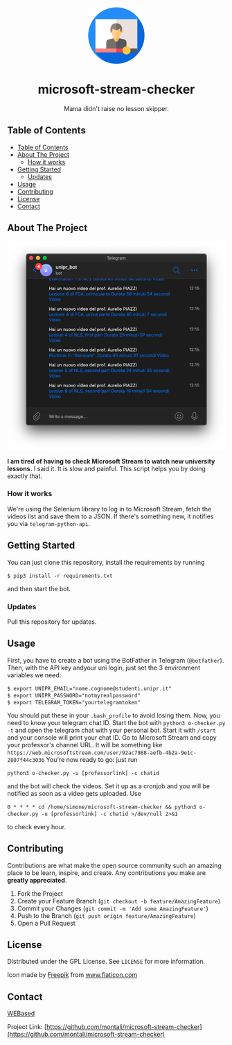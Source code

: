 <!-- PROJECT LOGO -->
<br />
<p align="center">
  <a href="https://github.com/we-based/visuaspy">
    <img src="res/computer.png" alt="Logo" width="130" height="130">
  </a>
  <h1 align="center">microsoft-stream-checker</h1>

  <p align="center">
    Mama didn't raise no lesson skipper.
  </p>
</p>

<!-- TABLE OF CONTENTS -->

## Table of Contents

- [Table of Contents](#table-of-contents)
- [About The Project](#about-the-project)
  - [How it works](#how-it-works)
- [Getting Started](#getting-started)
  - [Updates](#updates)
- [Usage](#usage)
- [Contributing](#contributing)
- [License](#license)
- [Contact](#contact)

<!-- ABOUT THE PROJECT -->

## About The Project

![Product Name Screen Shot][screenshot]

**I am tired of having to check Microsoft Stream to watch new university lessons.** I said it. It is slow and painful. This script helps you by doing exactly that.

### How it works

We're using the Selenium library to log in to Microsoft Stream, fetch the videos list and save them to a JSON. If there's something new, it notifies you via `telegram-python-api`.

<!-- GETTING STARTED -->

## Getting Started

You can just clone this repository, install the requirements by running

```
$ pip3 install -r requirements.txt
```

and then start the bot.

### Updates

Pull this repository for updates.

<!-- USAGE EXAMPLES -->

## Usage

First, you have to create a bot using the BotFather in Telegram (`@botfather`). Then, with the API key andyour uni login, just set the 3 environment variables we need:

```
$ export UNIPR_EMAIL="nome.cognome@studenti.unipr.it"
$ export UNIPR_PASSWORD="notmyrealpassword"
$ export TELEGRAM_TOKEN="yourtelegramtoken"
```

You should put these in your `.bash_profile` to avoid losing them.
Now, you need to know your telegram chat ID. Start the bot with
`python3 o-checker.py -t`
and open the telegram chat with your personal bot. Start it with `/start` and your console will print your chat ID.
Go to Microsoft Stream and copy your professor's channel URL. It will be something like `https://web.microsoftstream.com/user/92ac7988-aefb-4b2a-9e1c-2807f44c3036`
You're now ready to go: just run

```
python3 o-checker.py -u [professorlink] -c chatid
```

and the bot will check the videos.
Set it up as a cronjob and you will be notified as soon as a video gets uploaded. Use

```
0 * * * * cd /home/simone/microsoft-stream-checker && python3 o-checker.py -u [professorlink] -c chatid >/dev/null 2>&1
```

to check every hour.

<!-- CONTRIBUTING -->

## Contributing

Contributions are what make the open source community such an amazing place to be learn, inspire, and create. Any contributions you make are **greatly appreciated**.

1. Fork the Project
2. Create your Feature Branch (`git checkout -b feature/AmazingFeature`)
3. Commit your Changes (`git commit -m 'Add some AmazingFeature'`)
4. Push to the Branch (`git push origin feature/AmazingFeature`)
5. Open a Pull Request

<!-- LICENSE -->

## License

Distributed under the GPL License. See `LICENSE` for more information.

<div>Icon made by <a href="https://www.flaticon.com/authors/freepik" title="Freepik">Freepik</a> from <a href="https://www.flaticon.com/"             title="Flaticon">www.flaticon.com</a></div>

<!-- CONTACT -->

## Contact

[WEBased](https://webased.it)

Project Link: [https://github.com/montali/microsoft-stream-checker](https://github.com/montali/microsoft-stream-checker)

[screenshot]: res/screenshot.png "Screenshot"
[logo]: res/computer.png
